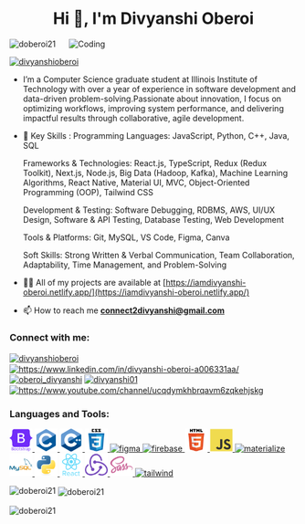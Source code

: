 <h1 align="center">Hi 👋, I'm Divyanshi Oberoi</h1>
<img align="right" alt="Coding" width="400" src="https://cdn.dribbble.com/users/2131993/screenshots/15628402/media/7bb0d27e44d8c2eff47276ae86bfd6a3.png?compress=1&resize=400x300&vertical=top" >
<p align="left"> <img src="https://komarev.com/ghpvc/?username=doberoi21&label=Profile%20views&color=0e75b6&style=flat" alt="doberoi21" /> </p>

<p align="left"> <a href="https://twitter.com/divyanshioberoi" target="blank"><img src="https://img.shields.io/twitter/follow/divyanshioberoi?logo=twitter&style=for-the-badge" alt="divyanshioberoi" /></a> </p>

- I’m a Computer Science graduate student at Illinois Institute of Technology with over a year of experience in software development and data-driven problem-solving.Passionate about innovation, I focus on optimizing workflows, improving system performance, and delivering impactful results through collaborative, agile development.

- 🔧 Key Skills : 
  Programming Languages: JavaScript, Python, C++, Java, SQL

  Frameworks & Technologies: React.js, TypeScript, Redux (Redux Toolkit), Next.js, Node.js, Big Data (Hadoop, Kafka), Machine Learning Algorithms, React Native, Material UI, MVC, Object-Oriented Programming (OOP), Tailwind CSS

  Development & Testing: Software Debugging, RDBMS, AWS, UI/UX Design, Software & API Testing, Database Testing, Web Development

  Tools & Platforms: Git, MySQL, VS Code, Figma, Canva

  Soft Skills: Strong Written & Verbal Communication, Team Collaboration, Adaptability, Time Management, and Problem-Solving


- 👨‍💻 All of my projects are available at [https://iamdivyanshi-oberoi.netlify.app/](https://iamdivyanshi-oberoi.netlify.app/)

- 📫 How to reach me **connect2divyanshi@gmail.com**

<h3 align="left">Connect with me:</h3>
<p align="left">
<a href="https://twitter.com/divyanshioberoi" target="blank"><img align="center" src="https://raw.githubusercontent.com/rahuldkjain/github-profile-readme-generator/master/src/images/icons/Social/twitter.svg" alt="divyanshioberoi" height="30" width="40" /></a>
<a href="https://linkedin.com/in/https://www.linkedin.com/in/divyanshi-oberoi-a006331aa/" target="blank"><img align="center" src="https://raw.githubusercontent.com/rahuldkjain/github-profile-readme-generator/master/src/images/icons/Social/linked-in-alt.svg" alt="https://www.linkedin.com/in/divyanshi-oberoi-a006331aa/" height="30" width="40" /></a>
<a href="https://instagram.com/oberoi_divyanshi" target="blank"><img align="center" src="https://raw.githubusercontent.com/rahuldkjain/github-profile-readme-generator/master/src/images/icons/Social/instagram.svg" alt="oberoi_divyanshi" height="30" width="40" /></a>
<a href="https://dribbble.com/divyanshi01" target="blank"><img align="center" src="https://raw.githubusercontent.com/rahuldkjain/github-profile-readme-generator/master/src/images/icons/Social/dribbble.svg" alt="divyanshi01" height="30" width="40" /></a>
<a href="https://www.youtube.com/c/https://www.youtube.com/channel/ucqdymkhbrqavm6zqkehjskg" target="blank"><img align="center" src="https://raw.githubusercontent.com/rahuldkjain/github-profile-readme-generator/master/src/images/icons/Social/youtube.svg" alt="https://www.youtube.com/channel/ucqdymkhbrqavm6zqkehjskg" height="30" width="40" /></a>
</p>

<h3 align="left">Languages and Tools:</h3>
<p align="left"> <a href="https://getbootstrap.com" target="_blank" rel="noreferrer"> <img src="https://raw.githubusercontent.com/devicons/devicon/master/icons/bootstrap/bootstrap-plain-wordmark.svg" alt="bootstrap" width="40" height="40"/> </a> <a href="https://www.cprogramming.com/" target="_blank" rel="noreferrer"> <img src="https://raw.githubusercontent.com/devicons/devicon/master/icons/c/c-original.svg" alt="c" width="40" height="40"/> </a> <a href="https://www.w3schools.com/cpp/" target="_blank" rel="noreferrer"> <img src="https://raw.githubusercontent.com/devicons/devicon/master/icons/cplusplus/cplusplus-original.svg" alt="cplusplus" width="40" height="40"/> </a> <a href="https://www.w3schools.com/css/" target="_blank" rel="noreferrer"> <img src="https://raw.githubusercontent.com/devicons/devicon/master/icons/css3/css3-original-wordmark.svg" alt="css3" width="40" height="40"/> </a> <a href="https://www.figma.com/" target="_blank" rel="noreferrer"> <img src="https://www.vectorlogo.zone/logos/figma/figma-icon.svg" alt="figma" width="40" height="40"/> </a> <a href="https://firebase.google.com/" target="_blank" rel="noreferrer"> <img src="https://www.vectorlogo.zone/logos/firebase/firebase-icon.svg" alt="firebase" width="40" height="40"/> </a> <a href="https://www.w3.org/html/" target="_blank" rel="noreferrer"> <img src="https://raw.githubusercontent.com/devicons/devicon/master/icons/html5/html5-original-wordmark.svg" alt="html5" width="40" height="40"/> </a> <a href="https://developer.mozilla.org/en-US/docs/Web/JavaScript" target="_blank" rel="noreferrer"> <img src="https://raw.githubusercontent.com/devicons/devicon/master/icons/javascript/javascript-original.svg" alt="javascript" width="40" height="40"/> </a> <a href="https://materializecss.com/" target="_blank" rel="noreferrer"> <img src="https://raw.githubusercontent.com/prplx/svg-logos/5585531d45d294869c4eaab4d7cf2e9c167710a9/svg/materialize.svg" alt="materialize" width="40" height="40"/> </a> <a href="https://www.mysql.com/" target="_blank" rel="noreferrer"> <img src="https://raw.githubusercontent.com/devicons/devicon/master/icons/mysql/mysql-original-wordmark.svg" alt="mysql" width="40" height="40"/> </a> <a href="https://www.python.org" target="_blank" rel="noreferrer"> <img src="https://raw.githubusercontent.com/devicons/devicon/master/icons/python/python-original.svg" alt="python" width="40" height="40"/> </a> <a href="https://reactjs.org/" target="_blank" rel="noreferrer"> <img src="https://raw.githubusercontent.com/devicons/devicon/master/icons/react/react-original-wordmark.svg" alt="react" width="40" height="40"/> </a> <a href="https://redux.js.org" target="_blank" rel="noreferrer"> <img src="https://raw.githubusercontent.com/devicons/devicon/master/icons/redux/redux-original.svg" alt="redux" width="40" height="40"/> </a> <a href="https://sass-lang.com" target="_blank" rel="noreferrer"> <img src="https://raw.githubusercontent.com/devicons/devicon/master/icons/sass/sass-original.svg" alt="sass" width="40" height="40"/> </a> <a href="https://tailwindcss.com/" target="_blank" rel="noreferrer"> <img src="https://www.vectorlogo.zone/logos/tailwindcss/tailwindcss-icon.svg" alt="tailwind" width="40" height="40"/> </a> </p>

<p><img align="left" src="https://github-readme-stats.vercel.app/api/top-langs?username=doberoi21&show_icons=true&locale=en&layout=compact" alt="doberoi21" /></p>

<p>&nbsp;<img align="center" src="https://github-readme-stats.vercel.app/api?username=doberoi21&show_icons=true&locale=en" alt="doberoi21" /></p>

<p><img align="center" src="https://github-readme-streak-stats.herokuapp.com/?user=doberoi21&" alt="doberoi21" /></p>
